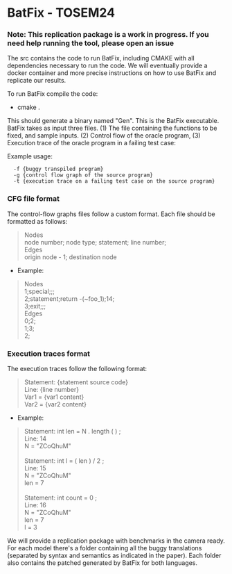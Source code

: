 # BatFix - TOSEM24

### Note: This replication package is a work in progress. If you need help running the tool, please open an issue


The src contains the code to run BatFix, including CMAKE with all dependencies
necessary to run the code. We will eventually provide a docker container and more precise
instructions on how to use BatFix and replicate our results.

To run BatFix compile the code:
* cmake .

This should generate a binary named "Gen". This is the BatFix executable.
BatFix takes as input three files. (1) The file containing the functions to be fixed, 
and sample inputs. (2) Control flow of the oracle program, (3) Execution trace of
the oracle program in a failing test case:

Example usage:
```./Gen
  -f {buggy transpiled program}
  -g {control flow graph of the source program}
  -t {execution trace on a failing test case on the source program}
```
### CFG file format


The control-flow graphs files follow a custom format. Each file should be formatted as follows:

> Nodes \
node number; node type; statement; line number; \
Edges \
origin node - 1; destination node

* Example:

>Nodes\
1;special;;;\
2;statement;return -(~foo_1);14;\
3;exit;;;\
Edges\
0;2;\
1;3;\
2;


### Execution traces format

The execution traces follow the following format:

> Statement: {statement source code} \
Line: {line number} \
Var1 = {var1 content} \
Var2 = {var2 content}

* Example:

> Statement: int len = N . length ( ) ; \
Line: 14 \
N = "ZCoQhuM" \
\
Statement: int l = ( len ) / 2 ; \
Line: 15 \
N = "ZCoQhuM" \
len = 7 \
\
Statement: int count = 0 ; \
Line: 16 \
N = "ZCoQhuM" \
len = 7 \
l = 3


We will provide a replication package with benchmarks in the camera ready.
For each model there's a folder containing all the buggy translations (separated by syntax
and semantics as indicated in the paper). Each folder also contains the patched generated by BatFix for
both languages. 
